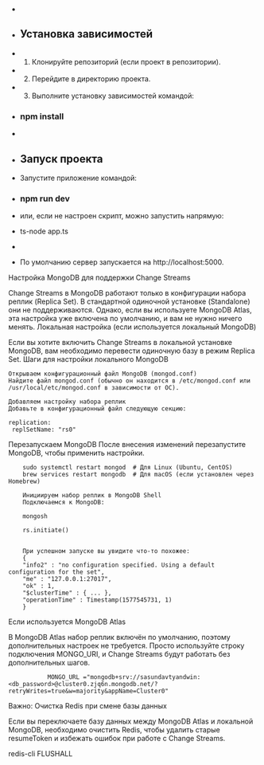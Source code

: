 -
- ## Установка зависимостей
- 1.  Клонируйте репозиторий (если проект в репозитории).
- 2.  Перейдите в директорию проекта.
- 3.  Выполните установку зависимостей командой:

- ### npm install
-
- ## Запуск проекта
- Запустите приложение командой:
- ### npm run dev
- или, если не настроен скрипт, можно запустить напрямую:
- ts-node app.ts
-
- По умолчанию сервер запускается на http://localhost:5000.

Настройка MongoDB для поддержки Change Streams

Change Streams в MongoDB работают только в конфигурации набора реплик (Replica Set). В стандартной одиночной установке (Standalone) они не поддерживаются. Однако, если вы используете MongoDB Atlas, эта настройка уже включена по умолчанию, и вам не нужно ничего менять.
Локальная настройка (если используется локальный MongoDB)

Если вы хотите включить Change Streams в локальной установке MongoDB, вам необходимо перевести одиночную базу в режим Replica Set.
Шаги для настройки локального MongoDB

    Открываем конфигурационный файл MongoDB (mongod.conf)
    Найдите файл mongod.conf (обычно он находится в /etc/mongod.conf или /usr/local/etc/mongod.conf в зависимости от ОС).

    Добавляем настройку набора реплик
    Добавьте в конфигурационный файл следующую секцию:

    replication:
     replSetName: "rs0"

Перезапускаем MongoDB
После внесения изменений перезапустите MongoDB, чтобы применить настройки.

        sudo systemctl restart mongod  # Для Linux (Ubuntu, CentOS)
        brew services restart mongodb  # Для macOS (если установлен через Homebrew)

        Инициируем набор реплик в MongoDB Shell
        Подключаемся к MongoDB:

        mongosh

        rs.initiate()


        При успешном запуске вы увидите что-то похожее:
        {
        "info2" : "no configuration specified. Using a default configuration for the set",
        "me" : "127.0.0.1:27017",
        "ok" : 1,
        "$clusterTime" : { ... },
        "operationTime" : Timestamp(1577545731, 1)
        }

Если используется MongoDB Atlas

В MongoDB Atlas набор реплик включён по умолчанию, поэтому дополнительных настроек не требуется. Просто используйте строку подключения MONGO_URI, и Change Streams будут работать без дополнительных шагов.

               MONGO_URL ="mongodb+srv://sasundavtyandwin:<db_password>@cluster0.zjq6n.mongodb.net/?retryWrites=true&w=majority&appName=Cluster0"

Важно: Очистка Redis при смене базы данных

Если вы переключаете базу данных между MongoDB Atlas и локальной MongoDB, необходимо очистить Redis, чтобы удалить старые resumeToken и избежать ошибок при работе с Change Streams.

redis-cli FLUSHALL

